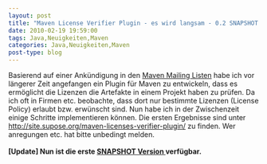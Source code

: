 ```yaml
---
layout: post
title: "Maven License Verifier Plugin - es wird langsam - 0.2 SNAPSHOT Verfügbar"
date: 2010-02-19 19:59:00
tags: Java,Neuigkeiten,Maven
categories: Java,Neuigkeiten,Maven
post-type: blog
---
```

Basierend auf einer Ankündigung in den <a href="http://old.nabble.com/RFC%3A-Maven-License-Verifier-Plugin-tt27445231.html#a27445231">Maven Mailing Listen</a> habe ich vor längerer Zeit angefangen ein Plugin für Maven zu entwickeln, dass es ermöglicht die Lizenzen die Artefakte in einem Projekt haben zu prüfen. Da ich oft in Firmen etc. beobachte, dass dort nur bestimmte Lizenzen (License Policy) erlaubt bzw. erwünscht sind. Nun habe ich in der Zwischenzeit einige Schritte implementieren können. Die ersten Ergebnisse sind unter <a href="http://site.supose.org/maven-licenses-verifier-plugin/">http://site.supose.org/maven-licenses-verifier-plugin/</a> zu finden. Wer anregungen etc. hat bitte unbedingt melden.
<br>
<br>
<b>[Update] Nun ist die erste <a href="http://old.nabble.com/-ANNOUNCEMENT----Maven-License-Verifier-Plugin-0.2-SNAPSHOT-ts27658754.html">SNAPSHOT Version </a>verfügbar.</b>
